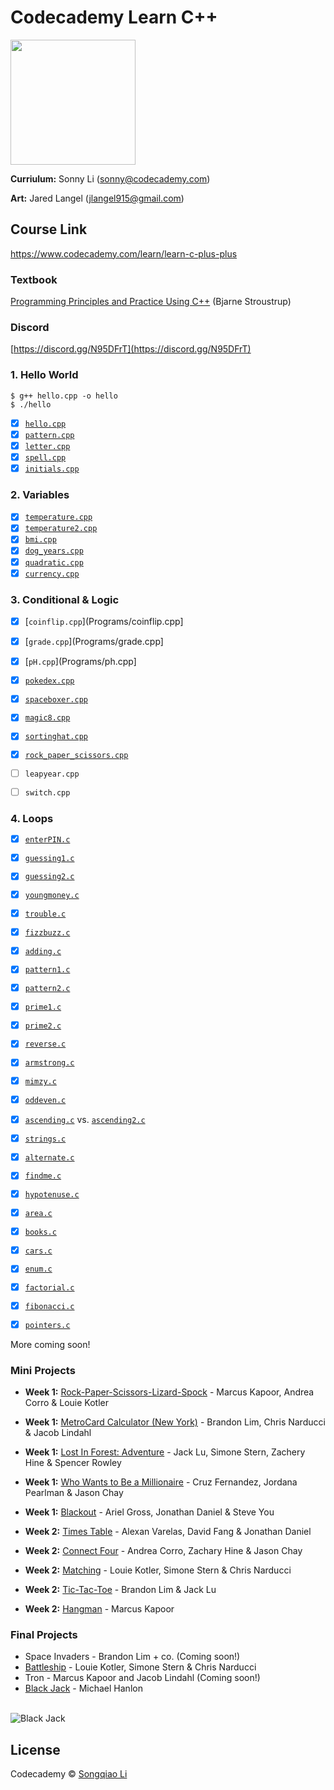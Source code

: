 # Codecademy Learn C++

<a href="https://www.codecademy.com" target="_blank"><img src="https://github.com/sonnynomnom/codecademy-learn-c-plus-plus/blob/master/codecademy_logo.png" width=200;></a>

**Curriulum:** Sonny Li (sonny@codecademy.com) 

**Art:** Jared Langel (jlangel915@gmail.com)

## Course Link ##

https://www.codecademy.com/learn/learn-c-plus-plus

### Textbook ###

[Programming Principles and Practice Using C++](https://www.amazon.com/Programming-Principles-Practice-Using-C/dp/0321543726#customerReviews) (Bjarne Stroustrup)

### Discord ###

[https://discord.gg/N95DFrT](https://discord.gg/N95DFrT)  


### 1. Hello World ###

```
$ g++ hello.cpp -o hello
$ ./hello
```

- [x] [`hello.cpp`](Programs/hello.cpp)  
- [x] [`pattern.cpp`](Programs/pattern.cpp)  
- [x] [`letter.cpp`](Programs/letter.cpp)  
- [x] [`spell.cpp`](Programs/spell.cpp)
- [x] [`initials.cpp`](Programs/initials.cpp)  

### 2. Variables ###

- [x] [`temperature.cpp`](Programs/temperature.cpp)
- [x] [`temperature2.cpp`](Programs/temperature2.cpp)
- [x] [`bmi.cpp`](Programs/bmi.cpp)
- [x] [`dog_years.cpp`](Programs/dog_years.cpp)
- [x] [`quadratic.cpp`](Programs/quadratic.cpp)
- [x] [`currency.cpp`](Programs/quadratic.cpp)

### 3. Conditional & Logic ###

- [x] [`coinflip.cpp`](Programs/coinflip.cpp]
- [x] [`grade.cpp`](Programs/grade.cpp]
- [x] [`pH.cpp`](Programs/ph.cpp]
- [x] [`pokedex.cpp`](Programs/pokedex.cpp)
- [x] [`spaceboxer.cpp`](Programs/spaceboxer.cpp)
- [x] [`magic8.cpp`](Programs/magic8.cpp)
- [x] [`sortinghat.cpp`](Programs/sortinghat.cpp)
- [x] [`rock_paper_scissors.cpp`](Programs/rock_paper_scissors.cpp)

- [ ] `leapyear.cpp`
- [ ] `switch.cpp`

### 4. Loops ###

- [x] [`enterPIN.c`](Programs/enterPIN.c)
- [x] [`guessing1.c`](Programs/guessing1.c)
- [x] [`guessing2.c`](Programs/guessing2.c)

- [x] [`youngmoney.c`](Programs/youngmoney.c)
- [x] [`trouble.c`](Programs/trouble.c)
- [x] [`fizzbuzz.c`](Programs/fizzbuzz.c)
- [x] [`adding.c`](Programs/adding.c)

- [x] [`pattern1.c`](Programs/pattern1.c)
- [x] [`pattern2.c`](Programs/pattern2.c)

- [x] [`prime1.c`](Programs/prime1.c)
- [x] [`prime2.c`](Programs/prime2.c)

- [x] [`reverse.c`](Programs/reverse.c)
- [x] [`armstrong.c`](Programs/armstrong.c)

- [x] [`mimzy.c`](Programs/mimzy.c)
- [x] [`oddeven.c`](Programs/oddeven.c)

- [x] [`ascending.c`](Programs/ascending1.c) vs. [`ascending2.c`](Programs/ascending2.c)

- [x] [`strings.c`](Programs/strings.c)
- [x] [`alternate.c`](Programs/alternate.c)
- [x] [`findme.c`](Programs/findme.c)


- [x] [`hypotenuse.c`](Programs/hypotenuse.c)
- [x] [`area.c`](Programs/area.c)

- [x] [`books.c`](Programs/books.c)
- [x] [`cars.c`](Programs/cars.c)

- [x] [`enum.c`](Programs/enum.c)

- [x] [`factorial.c`](Programs/factorial.c)
- [x] [`fibonacci.c`](Programs/fibonacci.c)

- [x] [`pointers.c`](Programs/pointers.c)

More coming soon!

### Mini Projects ###

* **Week 1:** [Rock-Paper-Scissors-Lizard-Spock](Projects/rockpaperscissors.c) - Marcus Kapoor, Andrea Corro & Louie Kotler
* **Week 1:** [MetroCard Calculator (New York)](Projects/metrocard.c) - Brandon Lim, Chris Narducci & Jacob Lindahl
* **Week 1:** [Lost In Forest: Adventure](Projects/lostinforest.c) - Jack Lu, Simone Stern, Zachery Hine & Spencer Rowley
* **Week 1:** [Who Wants to Be a Millionaire](Projects/millionaire.c) - Cruz Fernandez, Jordana Pearlman & Jason Chay
* **Week 1:** [Blackout](Projects/blackout.c) - Ariel Gross, Jonathan Daniel & Steve You

* **Week 2:** [Times Table](Projects/timestable.c) - Alexan Varelas, David Fang & Jonathan Daniel
* **Week 2:** [Connect Four](Projects/connectfour.c) - Andrea Corro, Zachary Hine & Jason Chay
* **Week 2:** [Matching](Projects/matching.c) - Louie Kotler, Simone Stern & Chris Narducci
* **Week 2:** [Tic-Tac-Toe](Projects/tictactoe.c) - Brandon Lim & Jack Lu
* **Week 2:** [Hangman](Projects/hangman.c) - Marcus Kapoor

### Final Projects ###

* Space Invaders - Brandon Lim + co. (Coming soon!)
* [Battleship](Projects/battleship.c) - Louie Kotler, Simone Stern & Chris Narducci
* Tron - Marcus Kapoor and Jacob Lindahl (Coming soon!)
* [Black Jack](Projects/blackjack.png) - Michael Hanlon
<br>

<img src="https://github.com/sonnynomnom/Introduction-to-Programming-in-C/blob/master/Projects/blackjack.png" alt="Black Jack" />

## License
Codecademy © [Songqiao Li](https://www.sonnyli.co)
